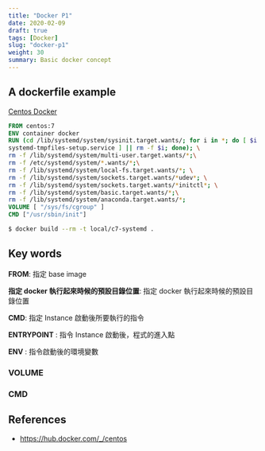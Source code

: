 ```yaml
---
title: "Docker P1"
date: 2020-02-09
draft: true
tags: [Docker]
slug: "docker-p1"
weight: 30
summary: Basic docker concept
---
```


## A dockerfile example

[Centos Docker](https://hub.docker.com/_/centos)

```dockerfile
FROM centos:7
ENV container docker
RUN (cd /lib/systemd/system/sysinit.target.wants/; for i in *; do [ $i == \
systemd-tmpfiles-setup.service ] || rm -f $i; done); \
rm -f /lib/systemd/system/multi-user.target.wants/*;\
rm -f /etc/systemd/system/*.wants/*;\
rm -f /lib/systemd/system/local-fs.target.wants/*; \
rm -f /lib/systemd/system/sockets.target.wants/*udev*; \
rm -f /lib/systemd/system/sockets.target.wants/*initctl*; \
rm -f /lib/systemd/system/basic.target.wants/*;\
rm -f /lib/systemd/system/anaconda.target.wants/*;
VOLUME [ "/sys/fs/cgroup" ]
CMD ["/usr/sbin/init"]
```

```bash
$ docker build --rm -t local/c7-systemd .
```

## Key words

**FROM**: 指定 base image

**指定 docker 執行起來時候的預設目錄位置**: 指定 docker 執行起來時候的預設目錄位置

**CMD**: 指定 Instance 啟動後所要執行的指令

**ENTRYPOINT** : 指令 Instance 啟動後，程式的進入點

**ENV** : 指令啟動後的環境變數

### VOLUME

### CMD

## References

- <https://hub.docker.com/_/centos>
